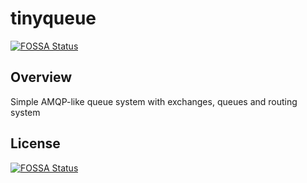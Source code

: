 # tinyqueue
[![FOSSA Status](https://app.fossa.io/api/projects/git%2Bgithub.com%2Fvalinurovam%2Ftinyqueue.svg?type=shield)](https://app.fossa.io/projects/git%2Bgithub.com%2Fvalinurovam%2Ftinyqueue?ref=badge_shield)


## Overview
Simple AMQP-like queue system with exchanges, queues and routing system

## License
[![FOSSA Status](https://app.fossa.io/api/projects/git%2Bgithub.com%2Fvalinurovam%2Ftinyqueue.svg?type=large)](https://app.fossa.io/projects/git%2Bgithub.com%2Fvalinurovam%2Ftinyqueue?ref=badge_large)